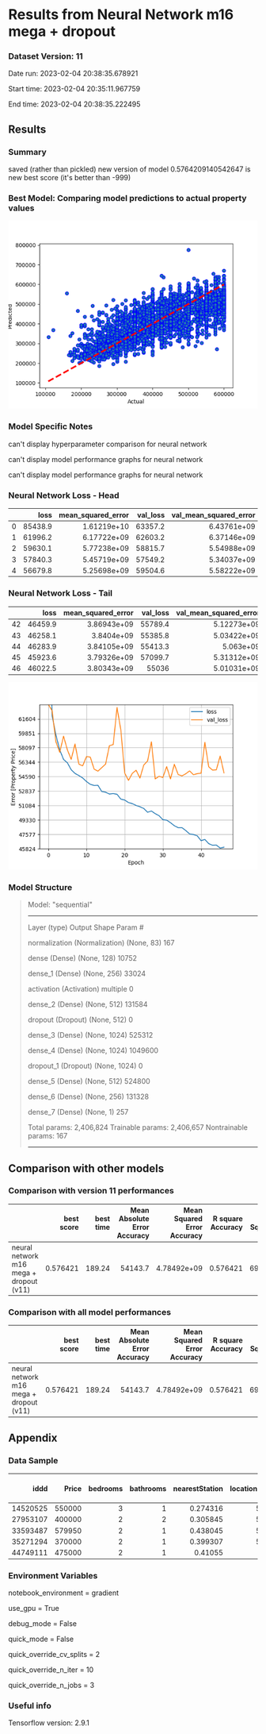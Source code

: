 # Results from Neural Network m16 mega + dropout
### Dataset Version: 11
Date run: 2023-02-04 20:38:35.678921

Start time: 2023-02-04 20:35:11.967759

End time: 2023-02-04 20:38:35.222495

## Results
### Summary
saved (rather than pickled) new version of model
0.5764209140542647 is new best score (it's better than -999)

### Best Model: Comparing model predictions to actual property values
![detail](../artifacts/neural_network_m16_mega_+_dropout__v11__best_ann_model.png)

### Model Specific Notes
can't display hyperparameter comparison for neural network

can't display model performance graphs for neural network

can't display model performance graphs for neural network

### Neural Network Loss - Head
|    |    loss |   mean_squared_error |   val_loss |   val_mean_squared_error |   epoch |
|---:|--------:|---------------------:|-----------:|-------------------------:|--------:|
|  0 | 85438.9 |          1.61219e+10 |    63357.2 |              6.43761e+09 |       0 |
|  1 | 61996.2 |          6.17722e+09 |    62603.2 |              6.37146e+09 |       1 |
|  2 | 59630.1 |          5.77238e+09 |    58815.7 |              5.54988e+09 |       2 |
|  3 | 57840.3 |          5.45719e+09 |    57549.2 |              5.34037e+09 |       3 |
|  4 | 56679.8 |          5.25698e+09 |    59504.6 |              5.58222e+09 |       4 |



### Neural Network Loss - Tail
|    |    loss |   mean_squared_error |   val_loss |   val_mean_squared_error |   epoch |
|---:|--------:|---------------------:|-----------:|-------------------------:|--------:|
| 42 | 46459.9 |          3.86943e+09 |    55789.4 |              5.12273e+09 |      42 |
| 43 | 46258.1 |          3.8404e+09  |    55385.8 |              5.03422e+09 |      43 |
| 44 | 46283.9 |          3.84105e+09 |    55413.3 |              5.063e+09   |      44 |
| 45 | 45923.6 |          3.79326e+09 |    57099.7 |              5.31312e+09 |      45 |
| 46 | 46022.5 |          3.80343e+09 |    55036   |              5.01031e+09 |      46 |

![detail](../artifacts/neural_network_m16_mega_+_dropout__v11__end_loss.png)

### Model Structure
>Model: "sequential"
>________________________________________________________________________________________________________________________________________________________________
> Layer (type)                                                           Output Shape                                                    Param #                 
>
> normalization (Normalization)                                          (None, 83)                                                      167                     
>                                                                                                                                                                
> dense (Dense)                                                          (None, 128)                                                     10752                   
>                                                                                                                                                                
> dense_1 (Dense)                                                        (None, 256)                                                     33024                   
>                                                                                                                                                                
> activation (Activation)                                                multiple                                                        0                       
>                                                                                                                                                                
> dense_2 (Dense)                                                        (None, 512)                                                     131584                  
>                                                                                                                                                                
> dropout (Dropout)                                                      (None, 512)                                                     0                       
>                                                                                                                                                                
> dense_3 (Dense)                                                        (None, 1024)                                                    525312                  
>                                                                                                                                                                
> dense_4 (Dense)                                                        (None, 1024)                                                    1049600                 
>                                                                                                                                                                
> dropout_1 (Dropout)                                                    (None, 1024)                                                    0                       
>                                                                                                                                                                
> dense_5 (Dense)                                                        (None, 512)                                                     524800                  
>                                                                                                                                                                
> dense_6 (Dense)                                                        (None, 256)                                                     131328                  
>                                                                                                                                                                
> dense_7 (Dense)                                                        (None, 1)                                                       257                     
>                                                                                                                                                                
>
>Total params: 2,406,824
>Trainable params: 2,406,657
>Nontrainable params: 167
>________________________________________________________________________________________________________________________________________________________________


## Comparison with other models
### Comparison with version 11 performances
|                                         |   best score |   best time |   Mean Absolute Error Accuracy |   Mean Squared Error Accuracy |   R square Accuracy |   Root Mean Squared Error | best run date              | best method                                                       |
|:----------------------------------------|-------------:|------------:|-------------------------------:|------------------------------:|--------------------:|--------------------------:|:---------------------------|:------------------------------------------------------------------|
| neural network m16 mega + dropout (v11) |     0.576421 |      189.24 |                        54143.7 |                   4.78492e+09 |            0.576421 |                   69173.1 | 2023-02-04 20:38:32.549755 | loss=4.59e+04 valloss=5.41e+04 +valsplit=0.1 +patn=25 stop=47/400 |

### Comparison with all model performances
|                                         |   best score |   best time |   Mean Absolute Error Accuracy |   Mean Squared Error Accuracy |   R square Accuracy |   Root Mean Squared Error | best run date              | best method                                                       |
|:----------------------------------------|-------------:|------------:|-------------------------------:|------------------------------:|--------------------:|--------------------------:|:---------------------------|:------------------------------------------------------------------|
| neural network m16 mega + dropout (v11) |     0.576421 |      189.24 |                        54143.7 |                   4.78492e+09 |            0.576421 |                   69173.1 | 2023-02-04 20:38:32.549755 | loss=4.59e+04 valloss=5.41e+04 +valsplit=0.1 +patn=25 stop=47/400 |

## Appendix
### Data Sample
|     iddd |   Price |   bedrooms |   bathrooms |   nearestStation |   location.latitude |   location.longitude |   latitude_deviation |   longitude_deviation | tenure.tenureType   |   feature__1 bedroom |   feature__2 bedrooms |   feature__2 double bedrooms |   feature__allocated parking |   feature__allocated parking space |   feature__balcony |   feature__bathroom |   feature__chain free |   feature__close to local amenities |   feature__communal garden |   feature__communal gardens |   feature__double bedroom |   feature__double glazed |   feature__double glazing |   feature__epc rating c |   feature__epc rating d |   feature__excellent location |   feature__excellent transport links |   feature__family bathroom |   feature__first floor |   feature__fitted kitchen |   feature__garage |   feature__garden |   feature__gas central heating |   feature__great location |   feature__ground floor |   feature__kitchen |   feature__leasehold |   feature__long lease |   feature__modern bathroom |   feature__modern kitchen |   feature__no chain |   feature__no onward chain |   feature__off street parking |   feature__one bedroom |   feature__one double bedroom |   feature__parking |   feature__private balcony |   feature__private garden |   feature__private rear garden |   feature__reception room |   feature__separate kitchen |   feature__share of freehold |   feature__three bedrooms |   feature__three double bedrooms |   feature__top floor |   feature__two bathrooms |   feature__two bedrooms |   feature__two double bedrooms |   feature__two reception rooms |   feature__2__garden |   feature__2__central heating |   feature__2__parking |   feature__2__off road |   feature__2__shower |   feature__2__cavity wall insulation |   feature__2__wall insulation |   feature__2__insulation |   feature__2__insulat |   feature__2__dining room |   feature__2__garage |   feature__2__en-suite |   feature__2__en suite |   feature__2__penthouse |   feature__2__balcony |   feature__2__double-glazing |   feature__2__double glazing |   feature__2__off-road parking |   feature__2__security |   feature__2__patio |   feature__2__underfloor heating |   feature__2__marble |
|---------:|--------:|-----------:|------------:|-----------------:|--------------------:|---------------------:|---------------------:|----------------------:|:--------------------|---------------------:|----------------------:|-----------------------------:|-----------------------------:|-----------------------------------:|-------------------:|--------------------:|----------------------:|------------------------------------:|---------------------------:|----------------------------:|--------------------------:|-------------------------:|--------------------------:|------------------------:|------------------------:|------------------------------:|-------------------------------------:|---------------------------:|-----------------------:|--------------------------:|------------------:|------------------:|-------------------------------:|--------------------------:|------------------------:|-------------------:|---------------------:|----------------------:|---------------------------:|--------------------------:|--------------------:|---------------------------:|------------------------------:|-----------------------:|------------------------------:|-------------------:|---------------------------:|--------------------------:|-------------------------------:|--------------------------:|----------------------------:|-----------------------------:|--------------------------:|---------------------------------:|---------------------:|-------------------------:|------------------------:|-------------------------------:|-------------------------------:|---------------------:|------------------------------:|----------------------:|-----------------------:|---------------------:|-------------------------------------:|------------------------------:|-------------------------:|----------------------:|--------------------------:|---------------------:|-----------------------:|-----------------------:|------------------------:|----------------------:|-----------------------------:|-----------------------------:|-------------------------------:|-----------------------:|--------------------:|---------------------------------:|---------------------:|
| 14520525 |  550000 |          3 |           1 |         0.274316 |             51.5299 |            -0.20702  |             0.03023  |              0.1026   | LEASEHOLD           |                    0 |                     0 |                            0 |                            0 |                                  0 |                  0 |                   0 |                     0 |                                   0 |                          0 |                           0 |                         0 |                        0 |                         0 |                       0 |                       0 |                             0 |                                    0 |                          0 |                      0 |                         0 |                 0 |                 0 |                              0 |                         0 |                       0 |                  0 |                    1 |                     0 |                          0 |                         0 |                   0 |                          0 |                             0 |                      0 |                             0 |                  0 |                          1 |                         0 |                              0 |                         0 |                           1 |                            0 |                         0 |                                0 |                    0 |                        0 |                       0 |                              0 |                              0 |                    0 |                             0 |                     0 |                      0 |                    0 |                                    0 |                             0 |                        0 |                     0 |                         0 |                    0 |                      0 |                      0 |                       0 |                     1 |                            0 |                            0 |                              0 |                      0 |                   0 |                                0 |                    0 |
| 27953107 |  400000 |          2 |           2 |         0.305845 |             51.5494 |            -0.4826   |             0.04967  |              0.37818  | LEASEHOLD           |                    0 |                     0 |                            0 |                            1 |                                  0 |                  1 |                   0 |                     0 |                                   0 |                          0 |                           0 |                         0 |                        0 |                         0 |                       0 |                       0 |                             0 |                                    0 |                          1 |                      0 |                         0 |                 0 |                 0 |                              0 |                         0 |                       0 |                  0 |                    0 |                     0 |                          0 |                         0 |                   0 |                          0 |                             0 |                      0 |                             0 |                  0 |                          0 |                         0 |                              0 |                         0 |                           0 |                            0 |                         0 |                                0 |                    1 |                        0 |                       0 |                              1 |                              0 |                    0 |                             0 |                     1 |                      0 |                    0 |                                    0 |                             0 |                        0 |                     0 |                         0 |                    0 |                      1 |                      0 |                       0 |                     1 |                            0 |                            0 |                              0 |                      0 |                   0 |                                0 |                    0 |
| 33593487 |  579950 |          2 |           1 |         0.438045 |             51.4472 |            -0.33877  |             0.05254  |              0.23435  | FREEHOLD            |                    0 |                     0 |                            1 |                            0 |                                  0 |                  0 |                   0 |                     0 |                                   0 |                          0 |                           0 |                         0 |                        0 |                         0 |                       0 |                       0 |                             0 |                                    0 |                          0 |                      0 |                         0 |                 0 |                 0 |                              0 |                         0 |                       0 |                  0 |                    0 |                     0 |                          0 |                         0 |                   0 |                          1 |                             0 |                      0 |                             0 |                  0 |                          0 |                         0 |                              0 |                         0 |                           0 |                            0 |                         0 |                                0 |                    0 |                        0 |                       0 |                              0 |                              0 |                    1 |                             0 |                     0 |                      0 |                    0 |                                    0 |                             0 |                        0 |                     0 |                         1 |                    0 |                      0 |                      0 |                       0 |                     0 |                            0 |                            0 |                              0 |                      0 |                   0 |                                0 |                    0 |
| 35271294 |  370000 |          2 |           1 |         0.399307 |             51.4496 |            -0.140154 |             0.050152 |              0.035734 | LEASEHOLD           |                    0 |                     0 |                            0 |                            0 |                                  0 |                  1 |                   0 |                     0 |                                   0 |                          0 |                           0 |                         0 |                        0 |                         1 |                       0 |                       0 |                             0 |                                    0 |                          0 |                      0 |                         0 |                 0 |                 0 |                              0 |                         1 |                       0 |                  0 |                    0 |                     0 |                          0 |                         0 |                   0 |                          0 |                             0 |                      0 |                             0 |                  0 |                          0 |                         0 |                              0 |                         0 |                           0 |                            0 |                         0 |                                0 |                    0 |                        0 |                       0 |                              0 |                              0 |                    0 |                             0 |                     0 |                      0 |                    0 |                                    0 |                             0 |                        0 |                     0 |                         0 |                    0 |                      0 |                      0 |                       0 |                     1 |                            0 |                            1 |                              0 |                      0 |                   0 |                                0 |                    0 |
| 44749111 |  475000 |          2 |           1 |         0.41055  |             51.37   |            -0.21241  |             0.12967  |              0.10799  | FREEHOLD            |                    0 |                     0 |                            0 |                            0 |                                  0 |                  0 |                   0 |                     0 |                                   0 |                          0 |                           0 |                         0 |                        0 |                         0 |                       0 |                       0 |                             0 |                                    0 |                          0 |                      0 |                         1 |                 0 |                 0 |                              0 |                         0 |                       0 |                  0 |                    0 |                     0 |                          0 |                         0 |                   0 |                          0 |                             0 |                      0 |                             0 |                  0 |                          0 |                         0 |                              0 |                         0 |                           0 |                            0 |                         0 |                                0 |                    0 |                        0 |                       0 |                              0 |                              0 |                    1 |                             0 |                     0 |                      0 |                    1 |                                    0 |                             0 |                        0 |                     0 |                         0 |                    0 |                      0 |                      0 |                       0 |                     0 |                            0 |                            1 |                              0 |                      0 |                   0 |                                0 |                    0 |

### Environment Variables
notebook_environment = gradient

use_gpu = True

debug_mode = False

quick_mode = False

quick_override_cv_splits = 2

quick_override_n_iter = 10

quick_override_n_jobs = 3

### Useful info
Tensorflow version: 2.9.1

